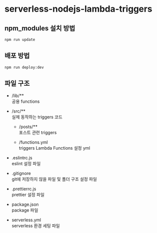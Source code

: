 # serverless-nodejs-lambda-triggers

## npm_modules 설치 방법

```
npm run update
```

## 배포 방법

```
npm run deploy:dev
```

## 파일 구조

- /lib/\*\*  
  공용 functions

- /src/\*\*  
  실제 동작하는 triggers 코드

  - /posts/\*\*  
    포스트 관련 triggers

  - /functions.yml  
    triggers Lambda Functions 설정 yml

- .eslintrc.js  
  eslint 설정 파일

- .gitignore  
  git에 저장하지 않을 파일 및 폴더 구조 설정 파일

- .prettierrc.js  
  prettier 설정 파일

- package.json  
  package 파일

- serverless.yml  
  serverless 환경 세팅 파일
